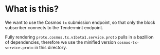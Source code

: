 # What is this?

We want to use the Cosmos `tx` submission endpoint,
so that only the block subscriber connects to the
Tendermint endpoint.

Fully rendering `proto.cosmos.tx.v1beta1.service.proto`
pulls in a bazillion of dependencies, therefore we use the
minified version `cosmos-tx-service.proto` in this directory.
